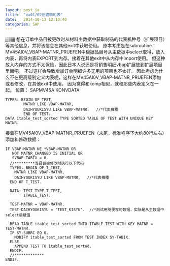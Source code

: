 ```yaml
---
layout: post_ja
title:  "va01/02创建临时表"
date:   2014-10-13 12:10:40
categories: SAP
---
```


jjjjjjjjj
想在订单中品目被更改时从材料主数据中获取制品的代表机种号（扩展项目）等其他信息，并将该信息在其他exit中获取使用。
原本考虑是在subroutine：MV45AI0V_VBAP-MATNR_PRUEFEN中根据品目号从主数据中select取得，放入内表，再将内表EXPORT到内存。接着在其他exit中从内存中import使用。
但这种放入内存的方式不太保险，因此日本人说还是将销售明细vbap扩展放到扩展项目里面吧。
不过这样会导致增加订单明细许多无用的项目也不太好。
因此考虑为什么不在更高级别定义内表呢，这样在MV45AI0V_VBAP-MATNR_PRUEFEN添加或者修改，在其他exit中使用。
因为觉得和komp相似，就和那些内表定义在一起。
位置： SAPMV45A  KONVDATA

    TYPES: BEGIN OF TEST,
            MATNR LIKE VBAP-MATNR,
            DAIHYOUKISYU LIKE VBAP-MATNR,   //*代表機種
            END OF TEST.
    DATA itable_test_sorted TYPE SORTED TABLE OF TEST WITH UNIQUE KEY MATNR.

接着在MV45AI0V_VBAP-MATNR_PRUEFEN（末尾，标准程序下大约80行左右）添加和修改数据：

    IF VBAP-MATNR NE *VBAP-MATNR OR
       NOT MATNR_CHANGED IS INITIAL OR
       SVBAP-TABIX = 0.
      //*********当品目被修改时执行以下代码
      TYPES: BEGIN OF T_TEST,
        MATNR LIKE VBAP-MATNR,
        DAIHYOUKISYU LIKE VBAP-MATNR,   //*代表機種
      END OF T_TEST.

      DATA: TEST TYPE T_TEST,
            ITABLE_TEST.

      TEST-MATNR = VBAP-MATNR.
      TEST-DAIHYOUKISYU = 'TEST_KISYU'.  //*测试用随便写的数据，实际是从主数据中select后赋值

      READ TABLE itable_test_sorted INTO ITABLE_TEST WITH KEY MATNR = TEST-MATNR.
      IF SY-SUBRC EQ 0.
        MODIFY itable_test_sorted FROM TEST INDEX SY-TABIX.
      ELSE.
        APPEND TEST TO itable_test_sorted.
      ENDIF.
      //*************
    ENDIF.

